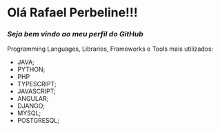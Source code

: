 # Olá Rafael Perbeline!!! 
### _Seja bem vindo ao meu perfil do GitHub_

Programming Languages, Libraries, Frameworks e Tools mais utilizados: 
- JAVA;
- PYTHON;
- PHP
- TYPESCRIPT;
- JAVASCRIPT;
- ANGULAR;
- DJANGO;
- MYSQL;
- POSTGRESQL;
